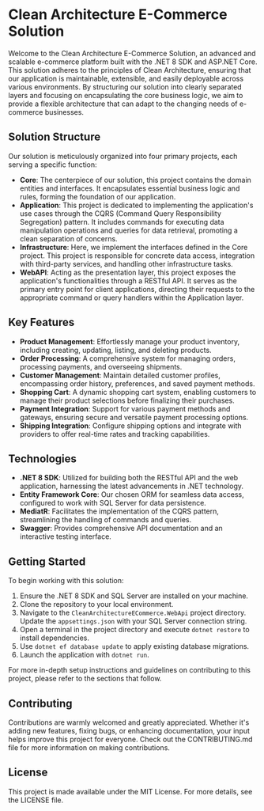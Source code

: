 # Clean Architecture E-Commerce Solution

Welcome to the Clean Architecture E-Commerce Solution, an advanced and scalable e-commerce platform built with the .NET 8 SDK and ASP.NET Core. This solution adheres to the principles of Clean Architecture, ensuring that our application is maintainable, extensible, and easily deployable across various environments. By structuring our solution into clearly separated layers and focusing on encapsulating the core business logic, we aim to provide a flexible architecture that can adapt to the changing needs of e-commerce businesses.

## Solution Structure

Our solution is meticulously organized into four primary projects, each serving a specific function:

- **Core**: The centerpiece of our solution, this project contains the domain entities and interfaces. It encapsulates essential business logic and rules, forming the foundation of our application.
- **Application**: This project is dedicated to implementing the application's use cases through the CQRS (Command Query Responsibility Segregation) pattern. It includes commands for executing data manipulation operations and queries for data retrieval, promoting a clean separation of concerns.
- **Infrastructure**: Here, we implement the interfaces defined in the Core project. This project is responsible for concrete data access, integration with third-party services, and handling other infrastructure tasks.
- **WebAPI**: Acting as the presentation layer, this project exposes the application's functionalities through a RESTful API. It serves as the primary entry point for client applications, directing their requests to the appropriate command or query handlers within the Application layer.

## Key Features

- **Product Management**: Effortlessly manage your product inventory, including creating, updating, listing, and deleting products.
- **Order Processing**: A comprehensive system for managing orders, processing payments, and overseeing shipments.
- **Customer Management**: Maintain detailed customer profiles, encompassing order history, preferences, and saved payment methods.
- **Shopping Cart**: A dynamic shopping cart system, enabling customers to manage their product selections before finalizing their purchases.
- **Payment Integration**: Support for various payment methods and gateways, ensuring secure and versatile payment processing options.
- **Shipping Integration**: Configure shipping options and integrate with providers to offer real-time rates and tracking capabilities.

## Technologies

- **.NET 8 SDK**: Utilized for building both the RESTful API and the web application, harnessing the latest advancements in .NET technology.
- **Entity Framework Core**: Our chosen ORM for seamless data access, configured to work with SQL Server for data persistence.
- **MediatR**: Facilitates the implementation of the CQRS pattern, streamlining the handling of commands and queries.
- **Swagger**: Provides comprehensive API documentation and an interactive testing interface.

## Getting Started

To begin working with this solution:

1. Ensure the .NET 8 SDK and SQL Server are installed on your machine.
2. Clone the repository to your local environment.
3. Navigate to the `CleanArchitectureECommerce.WebApi` project directory. Update the `appsettings.json` with your SQL Server connection string.
4. Open a terminal in the project directory and execute `dotnet restore` to install dependencies.
5. Use `dotnet ef database update` to apply existing database migrations.
6. Launch the application with `dotnet run`.

For more in-depth setup instructions and guidelines on contributing to this project, please refer to the sections that follow.

## Contributing

Contributions are warmly welcomed and greatly appreciated. Whether it's adding new features, fixing bugs, or enhancing documentation, your input helps improve this project for everyone. Check out the CONTRIBUTING.md file for more information on making contributions.

## License

This project is made available under the MIT License. For more details, see the LICENSE file.
